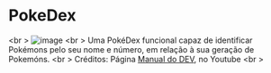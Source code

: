 # PokeDex
<br \>
![image](https://user-images.githubusercontent.com/95223411/196553136-c960b0f5-5a2d-4f60-91d8-8a554f4b3303.png)
<br \>
Uma PokéDex funcional capaz de identificar Pokémons pelo seu nome e número, em relação à sua geração de Pokemóns.
<br \>
Créditos: Página [Manual do DEV](https://www.youtube.com/c/ManualdoDev), no Youtube
<br \>
